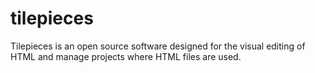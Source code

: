 # tilepieces

Tilepieces is an open source software designed for the visual editing of HTML and manage projects where HTML files are used.
